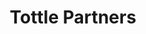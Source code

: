 ---
name: tottle
title: Tottle Partners
period: Feb 2016 - Apr 2016
desc: Tottle Partners is a full service boutique commercial law firm.
my_role: I was a graduate clerk.
outcomes: I conducted research for associates and partners, served documents,
          assisted in drafting letters to be sent to other solicitors,
          created internal documentation on developments in the law, examined
          expert reports, assisted with discovery and preparing trial
          chronologies and attended at court hearings.
---